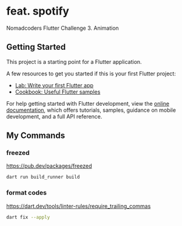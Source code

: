 # feat. spotify

Nomadcoders Flutter Challenge 3. Animation

## Getting Started

This project is a starting point for a Flutter application.

A few resources to get you started if this is your first Flutter project:

- [Lab: Write your first Flutter app](https://docs.flutter.dev/get-started/codelab)
- [Cookbook: Useful Flutter samples](https://docs.flutter.dev/cookbook)

For help getting started with Flutter development, view the
[online documentation](https://docs.flutter.dev/), which offers tutorials,
samples, guidance on mobile development, and a full API reference.

## My Commands

### freezed
https://pub.dev/packages/freezed
```sh
dart run build_runner build
```

### format codes
https://dart.dev/tools/linter-rules/require_trailing_commas
```sh
dart fix --apply
```